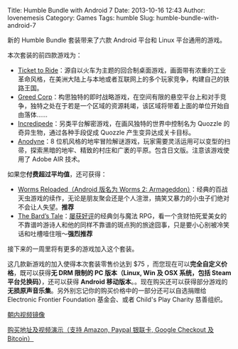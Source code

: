 Title: Humble Bundle with Android 7
Date: 2013-10-16 12:43
Author: lovenemesis
Category: Games
Tags: humble
Slug: humble-bundle-with-android-7

新的 Humble Bundle 套装带来了六款 Android 平台和 Linux 平台通用的游戏。

本次套装的前四款游戏为：

-   [Ticket to
    Ride](http://www.daysofwonder.com/tickettoride/en/)：源自以火车为主题的回合制桌面游戏，画面带有浓重的工业革命风格，在美洲大陆上与本地或者互联网上的多个玩家竞争，构建自己的铁路王国。
-   [Greed
    Corp](http://www.vanguardgames.net/games/greed-corp/)：构思独特的即时战略游戏，在空间有限的悬空平台上和对手竞争，独特之处在于若是一个区域的资源耗竭，该区域将带着上面的单位开始自由落体……
-   [Incredipede](http://www.incredipede.com/buy.html)：另类平台解密游戏，在画风独特的世界中控制名为
    Quozzle 的奇异生物，通过各种手段促成 Quozzle 产生变异达成关卡目标。
-   [Anodyne](https://twitter.com/seagaia2)：8
    位机风格的地牢冒险解谜游戏，玩家需要灵活运用可以变型的扫帚，探索黑暗的地牢、精致的村庄和广袤的平原。包含日文版。注意该游戏使用了
    Adobe AIR 技术。

如果您**付费超过平均值**，还可获得：

-   [Worms Reloaded（Android 版名为 Worms 2:
    Armageddon）](http://www.team17.com/games/worms/worms-2-armageddon)：经典的百战天虫游戏的续作，无论是朋友聚会还是个人渲泄，搞笑又暴力的小虫子们绝对不会让人失望。**推荐**
-   [The Bard’s
    Tale](http://www.thebardstale.com/)：[屡获好评](http://www.ign.com/articles/2004/10/22/the-bards-tale)的经典剑与魔法
    RPG，看一个贪财怕死爱美女的不靠谱吟游诗人和他的同样不靠谱的斑点狗的旅途囧事，只是要小心别被冷笑话和吐槽噎住哦～**强烈推荐**

接下来的一周里将有更多的游戏加入这个套装。

这几款新游戏的加入使得本次套装零售价达到 $75
，而您现在可以**完全自定义价格**，既可以获得**无 DRM 限制的 PC
版本（Linux, Win 及 OSX 系统，包括 Steam 平台兑换码）**，还可以获得
**Android
移动版本**。。现在购买还可以获得部分游戏的**无损原声音乐集**。另外别忘记你的购买价格中的一部分还可以自选捐赠给
Electronic Frontier Foundation 基金会、或者 Child's Play Charity
慈善组织。

[朝内视频镜像](http://v.youku.com/v_show/id_XNjIyMTA5MTgw.html)

[购买地址及视频演示（支持 Amazon, Paypal 银联卡, Google Checkout 及
Bitcoin）](https://www.humblebundle.com/)
